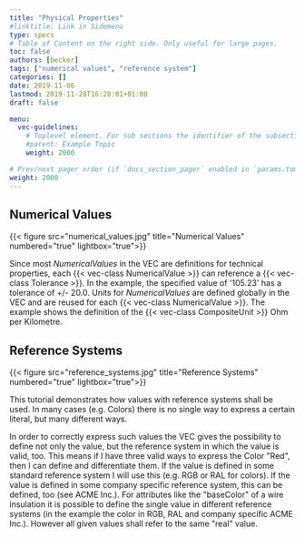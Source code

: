 ```yaml
---
title: "Physical Properties"
#linktitle: Link in Sidemenu
type: specs
# Table of Content on the right side. Only useful for large pages.
toc: false
authors: [becker]
tags: ["numerical values", "reference system"]
categories: []
date: 2019-11-06
lastmod: 2019-11-28T16:20:01+01:00
draft: false

menu:
  vec-guidelines:
    # Toplevel element. For sub sections the identifier of the subsection
    #parent: Example Topic
    weight: 2000

# Prev/next pager order (if `docs_section_pager` enabled in `params.toml`)
weight: 2000
---
```

## Numerical Values 

{{< figure src="numerical_values.jpg" title="Numerical Values" numbered="true" lightbox="true">}} 

Since most *NumericalValues* in the VEC are definitions for technical properties, each {{< vec-class NumericalValue >}} can reference a {{< vec-class Tolerance >}}. In the example, the specified value of '105.23' has a tolerance of +/- 20.0. Units for *NumericalValues* are defined globally in the VEC and are reused for each {{< vec-class NumericalValue >}}. The example shows the definition of the {{< vec-class CompositeUnit >}} Ohm per Kilometre.

## Reference Systems
{{< figure src="reference_systems.jpg" title="Reference Systems" numbered="true" lightbox="true">}} 

This tutorial demonstrates how values with reference systems shall be used. In many cases (e.g. Colors) there is no single way to express a certain literal, but many different ways.

In order to correctly express such values the VEC gives the possibility to define not only the value, but the reference system in which the value is valid, too. This means if I have three valid ways to express the Color "Red", then I can define and differentiate them. If the value is defined in some standard reference system I will use this (e.g. RGB or RAL for colors). If the value is defined in some company specific reference system, this can be defined, too (see ACME Inc.). For attributes like the "baseColor" of a wire insulation it is possible to define the single value in different reference systems (in the example the color in RGB, RAL and company specific ACME Inc.). However all given values shall refer to the same "real" value.
